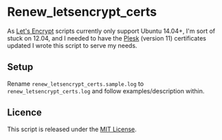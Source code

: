 # Renew_letsencrypt_certs
As [Let's Encrypt](http://letsencrypt.org) scripts currently only support Ubuntu 14.04+, I'm sort of stuck on 12.04, and I needed to have the [Plesk](http://odin.com/products/plesk) (version 11) certificates updated I wrote this script to serve my needs.

## Setup

Rename `renew_letsencrypt_certs.sample.log` to `renew_letsencrypt_certs.log` and follow examples/description within.

## Licence

This script is released under the [MIT License](http://www.opensource.org/licenses/MIT).
